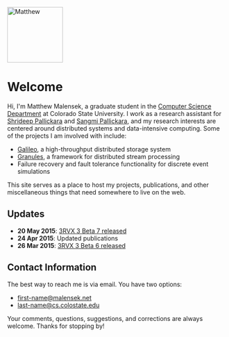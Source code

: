 <img src="/resources/matthew.png" alt="Matthew"
    width="128" height="128" class="smallheaderimg">

Welcome
=======

Hi, I'm Matthew Malensek, a graduate student in the [Computer Science Department](http://www.cs.colostate.edu) at Colorado State University.  I work as a research assistant for [Shrideep Pallickara](http://www.cs.colostate.edu/~shrideep) and [Sangmi Pallickara](http://www.cs.colostate.edu/~sangmi), and my research interests are centered around distributed systems and data-intensive computing.  Some of the projects I am involved with include:

* [Galileo](http://galileo.cs.colostate.edu), a high-throughput distributed storage system
* [Granules](http://granules.cs.colostate.edu), a framework for distributed stream processing
* Failure recovery and fault tolerance functionality for discrete event simulations

This site serves as a place to host my projects, publications, and other miscellaneous things that need somewhere to live on the web.


Updates
-------

* **20 May 2015**: [3RVX 3 Beta 7 released](projects/3RVX)
* **24 Apr 2015**: Updated publications
* **26 Mar 2015**: [3RVX 3 Beta 6 released](projects/3RVX)


Contact Information
-------------------

The best way to reach me is via email.  You have two options:

* first-name@malensek.net
* last-name@cs.colostate.edu

Your comments, questions, suggestions, and corrections are always welcome.  Thanks for stopping by!
